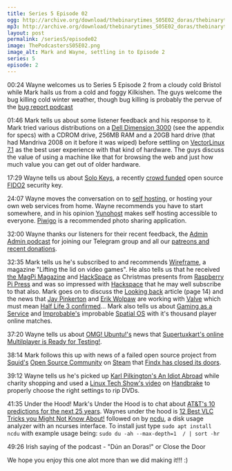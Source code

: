 ```yaml
---
title: Series 5 Episode 02
ogg: http://archive.org/download/thebinarytimes_S05E02_doras/thebinarytimes_S05E02_doras.ogg
mp3: http://archive.org/download/thebinarytimes_S05E02_doras/thebinarytimes_S05E02_doras.mp3
layout: post
permalink: /series5/episode02
image: ThePodcastersS05E02.png
image_alt: Mark and Wayne, settling in to Episode 2
series: 5
episode: 2
---
```


00:24 Wayne welcomes us to Series 5 Episode 2 from a cloudy cold Bristol while Mark hails us from a cold and foggy Kilkishen. The guys welcome the bug killing cold winter weather, though bug killing is probably the pervue of the [bug report podcast](https://bugreport.co.uk/)

01:46 Mark tells us about some listener feedback and his response to it. Mark tried various distributions on a [Dell Dimension 3000](https://downloads.dell.com/manuals/all-products/esuprt_desktop/esuprt_dimension_desktops/dimension-3000_owner%27s%20manual_en-us.pdf) (see the appendix for specs) with a CDROM drive, 256MB RAM and a 20GB hard drive (that had Mandriva 2008 on it before it was wiped) before settling on [VectorLinux 7.1](http://vectorlinux.com/) as the best user experience with that kind of hardware. The guys discuss the value of using a machine like that for browsing the web and just how much value you can get out of older hardware.

17:29 Wayne tells us about [Solo Keys](https://solokeys.com/), a recently [crowd funded](https://www.kickstarter.com/projects/conorpatrick/solo-the-first-open-source-fido2-security-key-usb) open source [FIDO2](https://fidoalliance.org/fido2/) security key.

24:07 Wayne moves the conversation on to [self hosting](https://selfhostedweb.org/), or hosting your own web services from home. Wayne recommends you have to start somewhere, and in his opinion [Yunohost](https://yunohost.org/#/whatsyunohost) makes self hosting accessible to everyone. [Piwigo](https://www.piwigo.org/) is a recommended photo sharing application.

32:00 Wayne thanks our listeners for their recent feedback, the [Admin Admin podcast](https://www.adminadminpodcast.co.uk/) for joining our Telegram group and all our [patreons and recent donations](https://thebinarytimes.net/contact.php#patrons).

32:35 Mark tells us he's subscribed to and recommends [Wireframe](https://wireframe.raspberrypi.org/), a magazine "Lifting the lid on video games". He also tells us that he received [the MagPi Magazine](https://www.raspberrypi.org/magpi/) and [HackSpace](https://hackspace.raspberrypi.org/) as Christmas presents from [Raspberry Pi Press](https://store.rpipress.cc/) and was so impressed with [Hackspace](https://hackspace.raspberrypi.org/) that he may well subscribe to that also. Mark goes on to discuss the [Looking back](https://magazines-static.raspberrypi.org/issues/full_pdfs/000/000/029/original/Wireframe05.pdf?1547224550) article (page 14) and the news that [Jay Pinkerton](https://www.pcgamer.com/portal-2-co-writer-jay-pinkerton-seems-to-be-back-at-valve/) and [Erik Wolpaw](https://www.polygon.com/2019/1/4/18168383/valve-erik-wolpaw-portal-half-life) are working with [Valve](https://www.valvesoftware.com/en/) which must mean [Half Life 3 confirmed](https://knowyourmeme.com/memes/half-life-3-confirmed)... Mark also tells us about [Gaming as a Service](https://en.wikipedia.org/wiki/Games_as_a_service) and [Improbable's](https://improbable.io/) improbable [Spatial OS](https://improbable.io/games) with it's thousand player online matches.

37:20 Wayne tells us about [OMG! Ubuntu!'s](https://www.omgubuntu.co.uk) news that [Supertuxkart's online Multilplayer is Ready for Testing!](https://www.omgubuntu.co.uk/2019/01/supertuxkart-online-beta-testing).

38:14 Mark follows this up with news of a failed open source project from [Squid's](https://steamcommunity.com/id/OSCowner) [Open Source Community](https://steamcommunity.com/groups/opencommunity#) on [Steam](https://steamcommunity.com/) that [Findx has closed its doors](https://privacore.github.io/).

39:12 Wayne tells us he's picked up [Karl Pilkington's An Idiot Abroad](https://www.imdb.com/title/tt1702042/) while charity shopping and used a [Linux Tech Show's video](https://www.youtube.com/watch?v=V8GyxjVRPZw) on [Handbrake](https://handbrake.fr/) to properly choose the right settings to rip DVDs. 

41:35 Under the Hood! Mark's Under the Hood is to chat about [AT&T's 10 predictions for the next 25 years](https://www.cablinginstall.com/articles/2019/01/att-predictions-next-25-years.html). Waynes under the hood is [12 Best VLC Tricks you Might Not Know About!](https://www.youtube.com/watch?v=ltd98ahfItE) followed on by [ncdu](https://dev.yorhel.nl/ncdu), a disk usage analyzer with an ncurses interface. To install just type `sudo apt install ncdu` with example usage being: `sudo du -ah --max-depth=1  / | sort -hr`

49:26 Irish saying of the podcast - "D&uacute;n an Doras!" or Close the Door

We hope you enjoy this one alot more than we did making it!!! :)